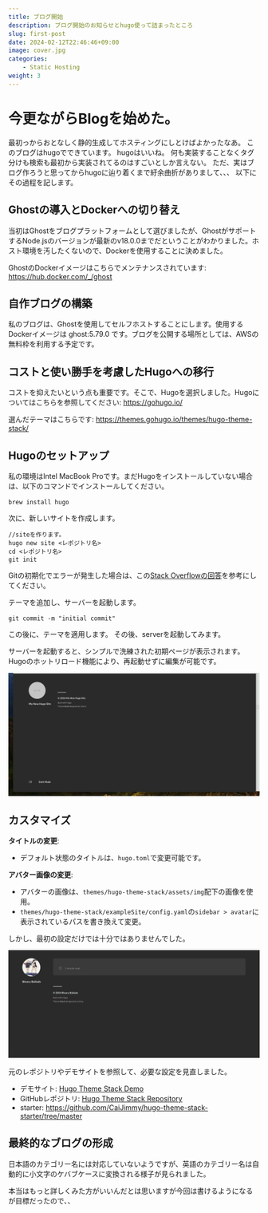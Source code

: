 ```yaml
---
title: ブログ開始
description: ブログ開始のお知らせとhugo使って詰まったところ
slug: first-post
date: 2024-02-12T22:46:46+09:00
image: cover.jpg
categories:
    - Static Hosting
weight: 3      
---
```



# 今更ながらBlogを始めた。

最初っからおとなしく静的生成してホスティングにしとけばよかったなあ。
このブログはhugoでできています。
hugoはいいね。
何も実装することなくタグ分けも検索も最初から実装されてるのはすごいとしか言えない。
ただ、実はブログ作ろうと思ってからhugoに辿り着くまで紆余曲折がありまして、、、
以下にその過程を記します。


## Ghostの導入とDockerへの切り替え

当初はGhostをブログプラットフォームとして選びましたが、GhostがサポートするNode.jsのバージョンが最新のv18.0.0までだということがわかりました。ホスト環境を汚したくないので、Dockerを使用することに決めました。

GhostのDockerイメージはこちらでメンテナンスされています: https://hub.docker.com/_/ghost


## 自作ブログの構築

私のブログは、Ghostを使用してセルフホストすることにします。使用するDockerイメージは ghost:5.79.0 です。ブログを公開する場所としては、AWSの無料枠を利用する予定です。


## コストと使い勝手を考慮したHugoへの移行

コストを抑えたいという点も重要です。そこで、Hugoを選択しました。Hugoについてはこちらを参照してください: https://gohugo.io/

選んだテーマはこちらです: https://themes.gohugo.io/themes/hugo-theme-stack/

## Hugoのセットアップ

私の環境はIntel MacBook Proです。まだHugoをインストールしていない場合は、以下のコマンドでインストールしてください。

```
brew install hugo 
```

次に、新しいサイトを作成します。

```
//siteを作ります。
hugo new site <レポジトリ名>
cd <レポジトリ名>
git init
```

Gitの初期化でエラーが発生した場合は、この[Stack Overflowの回答](https://stackoverflow.com/questions/15628720/fatal-bad-default-revision-head)を参考にしてください。

テーマを追加し、サーバーを起動します。

```
git commit -m "initial commit"
```

この後に、テーマを適用します。
その後、serverを起動してみます。

サーバーを起動すると、シンプルで洗練された初期ページが表示されます。Hugoのホットリロード機能により、再起動せずに編集が可能です。

![stack-initial-page](stack-initial-page.png)


## カスタマイズ


**タイトルの変更**:
  - デフォルト状態のタイトルは、`hugo.toml`で変更可能です。

**アバター画像の変更**:
  - アバターの画像は、`themes/hugo-theme-stack/assets/img`配下の画像を使用。
  - `themes/hugo-theme-stack/exampleSite/config.yaml`の`sidebar > avatar`に表示されているパスを書き換えて変更。

しかし、最初の設定だけでは十分ではありませんでした。

![img2](img2.png)

元のレポジトリやデモサイトを参照して、必要な設定を見直しました。

- デモサイト: [Hugo Theme Stack Demo](https://dev.stack.jimmycai.com/)
- GitHubレポジトリ: [Hugo Theme Stack Repository](https://github.com/CaiJimmy/hugo-theme-stack/blob/21da06e448fe466ef0a03d1c717847f0eb0049fe/exampleSite/content/post/markdown-syntax/index.md?plain=1#L4)
- starter: https://github.com/CaiJimmy/hugo-theme-stack-starter/tree/master 

## 最終的なブログの形成

日本語のカテゴリー名には対応していないようですが、英語のカテゴリー名は自動的に小文字のケバブケースに変換される様子が見られました。

本当はもっと詳しくみた方がいいんだとは思いますが今回は書けるようになるが目標だったので、、
